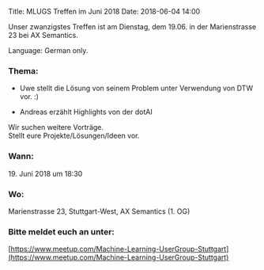 Title: MLUGS Treffen im Juni 2018
Date: 2018-06-04 14:00

Unser zwanzigstes Treffen ist am Dienstag, dem 19.06. in der Marienstrasse 23 bei AX Semantics.

Language: German only.

### Thema:


- Uwe stellt die Lösung von seinem Problem unter Verwendung von DTW vor. :)

- Andreas erzählt Highlights von der dotAI

Wir suchen weitere Vorträge.  
Stellt eure Projekte/Lösungen/Ideen vor.


### Wann:

<p>19. Juni 2018 um 18:30</p>  

### Wo:

Marienstrasse 23, Stuttgart-West, AX Semantics (1. OG)

### Bitte meldet euch an unter:
[https://www.meetup.com/Machine-Learning-UserGroup-Stuttgart](https://www.meetup.com/Machine-Learning-UserGroup-Stuttgart)
